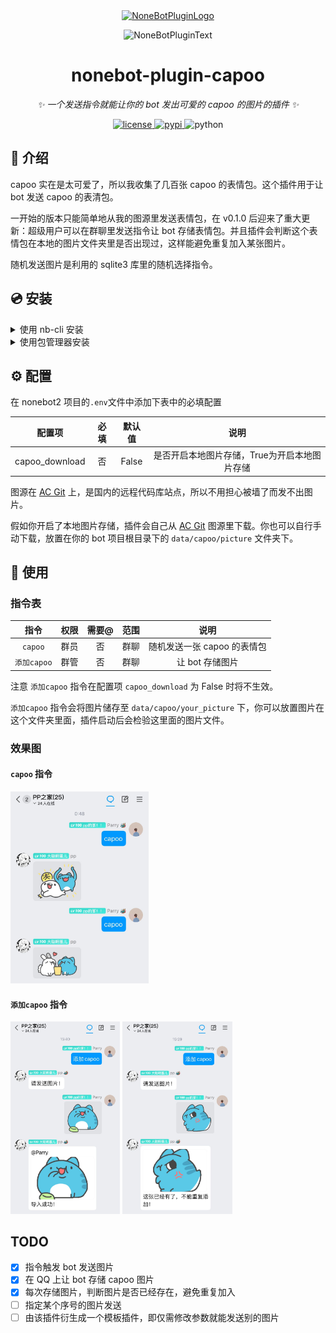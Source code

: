 <div align="center">
  <a href="https://v2.nonebot.dev/store"><img src="https://github.com/A-kirami/nonebot-plugin-template/blob/resources/nbp_logo.png" width="180" height="180" alt="NoneBotPluginLogo"></a>
  <br>
  <p><img src="https://github.com/A-kirami/nonebot-plugin-template/blob/resources/NoneBotPlugin.svg" width="240" alt="NoneBotPluginText"></p>
</div>

<div align="center">

# nonebot-plugin-capoo

_✨ 一个发送指令就能让你的 bot 发出可爱的 capoo 的图片的插件 ✨_


<a href="./LICENSE">
    <img src="https://img.shields.io/github/license/HuParry/nonebot-plugin-capoo.svg" alt="license">
</a>
<a href="https://pypi.python.org/pypi/nonebot-plugin-capoo">
    <img src="https://img.shields.io/pypi/v/nonebot-plugin-capoo.svg" alt="pypi">
</a>
<img src="https://img.shields.io/badge/python-3.8+-blue.svg" alt="python">

</div>

## 📖 介绍

capoo 实在是太可爱了，所以我收集了几百张 capoo 的表情包。这个插件用于让 bot 发送 capoo 的表清包。

一开始的版本只能简单地从我的图源里发送表情包，在 v0.1.0 后迎来了重大更新：超级用户可以在群聊里发送指令让 bot 存储表情包。并且插件会判断这个表情包在本地的图片文件夹里是否出现过，这样能避免重复加入某张图片。

随机发送图片是利用的 sqlite3 库里的随机选择指令。

## 💿 安装

<details>
<summary>使用 nb-cli 安装</summary>
在 nonebot2 项目的根目录下打开命令行, 输入以下指令即可安装

    nb plugin install nonebot-plugin-capoo

</details>

<details>
<summary>使用包管理器安装</summary>
在 nonebot2 项目的插件目录下, 打开命令行, 根据你使用的包管理器, 输入相应的安装命令

<details>
<summary>pip</summary>

    pip install nonebot-plugin-capoo
</details>
<details>
<summary>pdm</summary>

    pdm add nonebot-plugin-capoo
</details>
<details>
<summary>poetry</summary>

    poetry add nonebot-plugin-capoo
</details>
<details>
<summary>conda</summary>

    conda install nonebot-plugin-capoo
</details>

打开 nonebot2 项目根目录下的 `pyproject.toml` 文件, 在 `[tool.nonebot]` 部分追加写入

    plugins = ["nonebot_plugin_capoo"]

</details>

## ⚙️ 配置

在 nonebot2 项目的`.env`文件中添加下表中的必填配置

| 配置项 | 必填 | 默认值 | 说明 |
|:-----:|:----:|:----:|:----:|
| capoo_download | 否 | False | 是否开启本地图片存储，True为开启本地图片存储 |

图源在 [AC Git](https://git.acwing.com/HuParry/capoo) 上，是国内的远程代码库站点，所以不用担心被墙了而发不出图片。

假如你开启了本地图片存储，插件会自己从 [AC Git](https://git.acwing.com/HuParry/capoo) 图源里下载。你也可以自行手动下载，放置在你的 bot 项目根目录下的 `data/capoo/picture` 文件夹下。


## 🎉 使用
### 指令表
| 指令 | 权限 | 需要@ | 范围 | 说明 |
|:-----:|:----:|:----:|:----:|:----:|
| `capoo` | 群员 | 否 | 群聊 | 随机发送一张 capoo 的表情包 |
| `添加capoo` | 群管 | 否 | 群聊 | 让 bot 存储图片 |

注意 `添加capoo` 指令在配置项 `capoo_download` 为 False 时将不生效。

`添加capoo` 指令会将图片储存至 `data/capoo/your_picture` 下，你可以放置图片在这个文件夹里面，插件启动后会检验这里面的图片文件。

### 效果图
#### `capoo` 指令
<img src="./docs/preview.jpg" style="zoom:30%;" />

#### `添加capoo` 指令
<img src="./docs/preview2.jpg" style="zoom:30%;" />

<img src="./docs/preview3.jpg" style="zoom:30%;" />

## TODO
- [x] 指令触发 bot 发送图片
- [x] 在 QQ 上让 bot 存储 capoo 图片
- [x] 每次存储图片，判断图片是否已经存在，避免重复加入
- [ ] 指定某个序号的图片发送
- [ ] 由该插件衍生成一个模板插件，即仅需修改参数就能发送别的图片